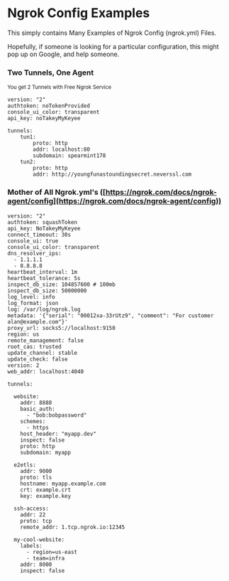 # Ngrok Config Examples

This simply contains Many Examples of Ngrok Config (ngrok.yml) Files.

Hopefully, if someone is looking for a particular configuration, this
might pop up on Google, and help someone.

### Two Tunnels, One Agent
<sup>You get 2 Tunnels with Free Ngrok Service</sup>
```
version: "2"
authtoken: noTokenProvided
console_ui_color: transparent
api_key: noTakeyMyKeyee

tunnels:
    tun1:
        proto: http
        addr: localhost:80
        subdomain: spearmint178
    tun2:
        proto: http
        addr: http://youngfunastoundingsecret.neverssl.com
```

### Mother of All Ngrok.yml's ([https://ngrok.com/docs/ngrok-agent/config](https://ngrok.com/docs/ngrok-agent/config))

```
version: "2"
authtoken: squashToken
api_key: NoTakeyMyKeyee
connect_timeout: 30s
console_ui: true
console_ui_color: transparent
dns_resolver_ips:
  - 1.1.1.1
  - 8.8.8.8
heartbeat_interval: 1m
heartbeat_tolerance: 5s
inspect_db_size: 104857600 # 100mb
inspect_db_size: 50000000
log_level: info
log_format: json
log: /var/log/ngrok.log
metadata: '{"serial": "00012xa-33rUtz9", "comment": "For customer alan@example.com"}'
proxy_url: socks5://localhost:9150
region: us
remote_management: false
root_cas: trusted
update_channel: stable
update_check: false
version: 2
web_addr: localhost:4040

tunnels:

  website:
    addr: 8888
    basic_auth:
      - "bob:bobpassword"
    schemes:
      - https
    host_header: "myapp.dev"
    inspect: false
    proto: http
    subdomain: myapp

  e2etls:
    addr: 9000
    proto: tls
    hostname: myapp.example.com
    crt: example.crt
    key: example.key

  ssh-access:
    addr: 22
    proto: tcp
    remote_addr: 1.tcp.ngrok.io:12345

  my-cool-website:
    labels:
      - region=us-east
      - team=infra
    addr: 8000
    inspect: false
```

